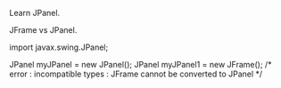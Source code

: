 Learn JPanel.

JFrame vs JPanel.

import javax.swing.JPanel;

JPanel myJPanel = new JPanel();
JPanel myJPanel1 = new JFrame(); /* error : incompatible types : JFrame cannot be converted to JPanel */
